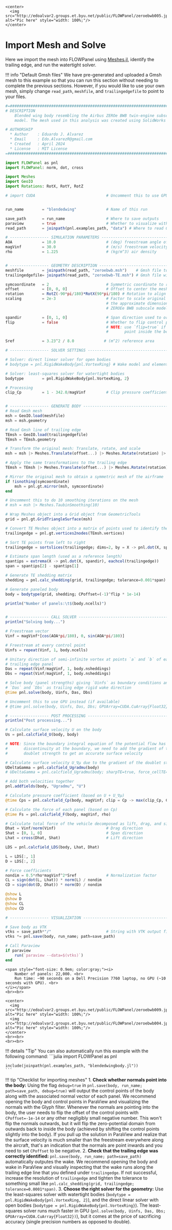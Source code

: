 ```@raw html
<center>
  <img src="http://edoalvar2.groups.et.byu.net/public/FLOWPanel/zeroebwb005.jpg" alt="Pic here" style="width: 100%;"/>
</center>
```

# Import Mesh and Solve
Here we import the mesh into FLOWPanel using
[Meshes.jl](https://juliageometry.github.io/MeshesDocs), identify the
trailing edge, and run the watertight solver.


!!! info "Default Gmsh files"
    We have pre-generated and uploaded a Gmsh mesh to this example so that
    you can run this section without needing to complete the previous
    sections. However, if you would like to use your own mesh, simply change
    `read_path`, `meshfile`, and `trailingedgefile` to point to
    your files.

```julia
#=##############################################################################
# DESCRIPTION
    Blended wing body resembling the Airbus ZEROe BWB twin-engine subscale
    model. The mesh used in this analysis was created using SolidWorks + Gmsh.

# AUTHORSHIP
  * Author    : Eduardo J. Alvarez
  * Email     : Edo.AlvarezR@gmail.com
  * Created   : April 2024
  * License   : MIT License
=###############################################################################

import FLOWPanel as pnl
import FLOWPanel: norm, dot, cross

import Meshes
import GeoIO
import Rotations: RotX, RotY, RotZ

# import CUDA                               # Uncomment this to use GPU (if available)


run_name        = "blendedwing"             # Name of this run

save_path       = run_name                  # Where to save outputs
paraview        = true                      # Whether to visualize with Paraview
read_path       = joinpath(pnl.examples_path, "data") # Where to read Gmsh files from

# ----------------- SIMULATION PARAMETERS --------------------------------------
AOA             = 10.0                      # (deg) freestream angle of attack
magVinf         = 30.0                      # (m/s) freestream velocity
rho             = 1.225                     # (kg/m^3) air density


# ----------------- GEOMETRY DESCRIPTION ---------------------------------------
meshfile        = joinpath(read_path, "zeroebwb.msh")    # Gmsh file to read
trailingedgefile= joinpath(read_path, "zeroebwb-TE.msh") # Gmsh file with trailing edge

symcoordinate   = 2                         # Symmetric coordinate to reflect the body (`nothing` to omit)
offset          = [0, 0, 0]                 # Offset to center the mesh
rotation        = RotZ(-90*pi/180)*RotX(90*pi/180) # Rotation to align mesh
scaling         = 2e-3                      # Factor to scale original mesh to
                                            # the approximate dimensions of the
                                            # ZEROEe BWB subscale model

spandir         = [0, 1, 0]                 # Span direction used to orient the trailing edge
flip            = false                     # Whether to flip control points against the direction of normals
                                            # NOTE: use `flip=true` if the normals
                                            #       point inside the body

Sref            = 3.23^2 / 8.0             # (m^2) reference area

# ----------------- SOLVER SETTINGS -------------------------------------------

# Solver: direct linear solver for open bodies
# bodytype = pnl.RigidWakeBody{pnl.VortexRing} # Wake model and element type

# Solver: least-squares solver for watertight bodies
bodytype        = pnl.RigidWakeBody{pnl.VortexRing, 2}

# Processing
clip_Cp         = 1 - 342.0/magVinf         # Clip pressure coefficients that are lower than this threshold


# ----------------- GENERATE BODY ----------------------------------------------
# Read Gmsh mesh
msh = GeoIO.load(meshfile)
msh = msh.geometry

# Read Gmsh line of trailing edge
TEmsh = GeoIO.load(trailingedgefile)
TEmsh = TEmsh.geometry

# Transform the original mesh: Translate, rotate, and scale
msh = msh |> Meshes.Translate(offset...) |> Meshes.Rotate(rotation) |> Meshes.Scale(scaling)

# Apply the same transformations to the trailing edge
TEmsh = TEmsh |> Meshes.Translate(offset...) |> Meshes.Rotate(rotation) |> Meshes.Scale(scaling)

# Mirror the original mesh to obtain a symmetric mesh of the airframe
if !isnothing(symcoordinate)
    msh = pnl.gt.mirror(msh, symcoordinate)
end

# Uncomment this to do 10 smoothing iterations on the mesh
# msh = msh |> Meshes.TaubinSmoothing(10)

# Wrap Meshes object into a Grid object from GeometricTools
grid = pnl.gt.GridTriangleSurface(msh)

# Convert TE Meshes object into a matrix of points used to identify the trailing edge
trailingedge = pnl.gt.vertices2nodes(TEmsh.vertices)

# Sort TE points from left to right
trailingedge = sortslices(trailingedge; dims=2, by = X -> pnl.dot(X, spandir))

# Estimate span length (used as a reference length)
spantips = extrema(X -> pnl.dot(X, spandir), eachcol(trailingedge))
span = spantips[2] - spantips[1]

# Generate TE shedding matrix
shedding = pnl.calc_shedding(grid, trailingedge; tolerance=0.001*span)

# Generate paneled body
body = bodytype(grid, shedding; CPoffset=(-1)^flip * 1e-14)

println("Number of panels:\t$(body.ncells)")


# ----------------- CALL SOLVER ------------------------------------------------
println("Solving body...")

# Freestream vector
Vinf = magVinf*[cos(AOA*pi/180), 0, sin(AOA*pi/180)]

# Freestream at every control point
Uinfs = repeat(Vinf, 1, body.ncells)

# Unitary direction of semi-infinite vortex at points `a` and `b` of each
# trailing edge panel
Das = repeat(Vinf/magVinf, 1, body.nsheddings)
Dbs = repeat(Vinf/magVinf, 1, body.nsheddings)

# Solve body (panel strengths) giving `Uinfs` as boundary conditions and
# `Das` and `Dbs` as trailing edge rigid wake direction
@time pnl.solve(body, Uinfs, Das, Dbs)

# Uncomment this to use GPU instead (if available)
# @time pnl.solve(body, Uinfs, Das, Dbs; GPUArray=CUDA.CuArray{Float32})

# ----------------- POST PROCESSING ----------------------------------------
println("Post processing...")

# Calculate surface velocity U on the body
Us = pnl.calcfield_U(body, body)

# NOTE: Since the boundary integral equation of the potential flow has a
#       discontinuity at the boundary, we need to add the gradient of the
#       doublet strength to get an accurate surface velocity

# Calculate surface velocity U_∇μ due to the gradient of the doublet strength
UDeltaGamma = pnl.calcfield_Ugradmu(body)
# UDeltaGamma = pnl.calcfield_Ugradmu(body; sharpTE=true, force_cellTE=false)

# Add both velocities together
pnl.addfields(body, "Ugradmu", "U")

# Calculate pressure coefficient (based on U + U_∇μ)
@time Cps = pnl.calcfield_Cp(body, magVinf; clip = Cp -> max(clip_Cp, Cp))

# Calculate the force of each panel (based on Cp)
@time Fs = pnl.calcfield_F(body, magVinf, rho)

# Calculate total force of the vehicle decomposed as lift, drag, and sideslip
Dhat = Vinf/norm(Vinf)                      # Drag direction
Shat = [0, 1, 0]                            # Span direction
Lhat = cross(Dhat, Shat)                    # Lift direction

LDS = pnl.calcfield_LDS(body, Lhat, Dhat)

L = LDS[:, 1]
D = LDS[:, 2]

# Force coefficients
nondim = 0.5*rho*magVinf^2*Sref             # Normalization factor
CL = sign(dot(L, Lhat)) * norm(L) / nondim
CD = sign(dot(D, Dhat)) * norm(D) / nondim

@show L
@show D
@show CL
@show CD

# ----------------- VISUALIZATION ------------------------------------------

# Save body as VTK
vtks = save_path*"/"                        # String with VTK output files
vtks *= pnl.save(body, run_name; path=save_path)

# Call Paraview
if paraview
    run(`paraview --data=$(vtks)`)
end
```
```@raw html
<span style="font-size: 0.9em; color:gray;"><i>
    Number of panels: 22,000. <br>
    Run time: ~90 seconds on a Dell Precision 7760 laptop, no GPU (~10 seconds with GPU). <br>
</i></span>
<br><br>
```


```@raw html
<center>
  <img src="http://edoalvar2.groups.et.byu.net/public/FLOWPanel/zeroebwb009.jpg" alt="Pic here" style="width: 100%;"/>
  <img src="http://edoalvar2.groups.et.byu.net/public/FLOWPanel/zeroebwb004.jpg" alt="Pic here" style="width: 100%;"/>
</center>
<br><br>
<br><br>
```



!!! details "Tip"
    You can also automatically run this example
    with the following command:
    ```julia
    import FLOWPanel as pnl

    include(joinpath(pnl.examples_path, "blendedwingbody.jl"))
    ```


!!! tip "Checklist for importing meshes"
    1. **Check whether normals point into the body:** Using the flag
        `debug=true` in `pnl.save(body, run_name; path=save_path, debug=true)`
        will output the control points of the body along with the associated
        normal vector of each panel.
            We recommend opening the body and control points in ParaView and
        visualizing the normals with the Glyph filter.
            Whenever the normals are pointing into the body, the user needs
        to flip the offset of the
        control points with `CPoffset=-1e-14` or any other negligibly small
        negative number. This won't flip the normals outwards, but it will flip
        the zero-potential domain from outwards back to inside the body
        (achieved by shifting the control points slightly into the body).
        If you pull up the solution in ParaView and realize that the surface
        velocity is much smaller than the freestream everywhere along the
        aircraft, that's an indication that the normals are point inwards
        and you need to set `CPoffset` to be negative.
    2. **Check that the trailing edge was correctly identified:**
        `pnl.save(body, run_name; path=save_path)` automatically outputes the
        wake.
            We recommend opening the body and wake in ParaView and visually
        inspecting that the wake runs along the trailing edge line that you
        defined under `trailingedge`.
            If not successful, increase the resolution of `trailingedge` and tighten
        the tolerance to something small like
        `pnl.calc_shedding(grid, trailingedge; tolerance=0.0001*span)`.
    3. **Choose the right solver for the geometry:**
        Use the least-squares solver with watertight bodies
        (`bodytype = pnl.RigidWakeBody{pnl.VortexRing, 2}`), and the direct
        linear solver with open bodies
        (`bodytype = pnl.RigidWakeBody{pnl.VortexRing}`). The least-squares
        solver runs much faster in GPU
        (`pnl.solve(body, Uinfs, Das, Dbs; GPUArray=CUDA.CuArray{Float32})`),
        but it comes at the price of sacrificing accuracy (single precision
        numbers as opposed to double).



